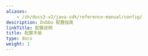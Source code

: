 ```yaml
---
aliases:
    - /zh/docs3-v2/java-sdk/reference-manual/config/
description: Dubbo 配置指南
linkTitle: 配置说明
title: 配置手册
type: docs
weight: 1
---
```

